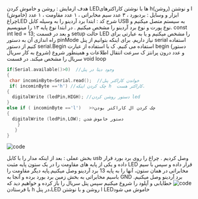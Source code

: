 هدف ازمایش : روشن و خاموش کردن LEDها با نوشتن کاراکترهای h(روشن) و نوشتن l (خاموش)
ابزار و وسایل : بردبورد ، ۳ عدد سیم مخابراتی ، ۱ عدد مقاومت ، ۱ عدد چراغLED
شرح کد : 
ابتدا برد آردینو را به وسیله کابل USB  به سیستم متصل میکنیم و نوع پورت و نوع برد آردینو را مشخص میکنیم . 
 در ابتدا نوع پایه ۱۳ را مینویسیم.
  const int led = 13;
و بعد در قسمت setup
حالت LED  را مشخص میکنیم و یا به عبارتی برای راه اندازی آن به دستور pinMode  نیاز داریم.
برای اینکه بتوانیم از پنل serial استفاده کنیم از دستور serial.Begin استفاده می کنیم.
ک با  استفاده از عبارت begin (دستور شروع به کار سریال) و عدد درون پرانتز ک سرعت انتقال اطلاعات و همینطور شروع سریال را مشخص میکند.
در قسمت void loop 
```cpp
if(Serial.available()>0)  //وجود دیتا در پنل
{
 char incominByte=Serial.read();  //خواندن کاراکتر پنل 
 if( incominByte =='h‌‌‌‌') //چک کردن اینکه h  کاراکتر هست.
{
  digitalWrite (ledPin,HIGH); //دستور روشن کردن led
}
else if ( incominByte =='l')   >>چک کردن ال کاراکتر بودن
{
  digitalWrite (ledPin,LOW); دستور خاموش شدن 
    }
   }
}
```
![code](./photo_2024-10-13_14-10-02.jpg)

بخش عملی : 
بعد از اینکه مدار را با کابل usb  وصل کردیم . 
  چراغ را روی برد بورد قرار داده و یکی از پایه های مقاومت را در یک ستون پایه مثبت LED قرار داده و سپس با سیم مخابراتی در همان ستون، آنها را به پایه 13 برد آردینو وصل میکنیم.پایه دیگر مقاومت را باسیم مخابراتی به بخش زمین برد بورد برده و آنجا به GND 
.برد آردینو وصل میکنیم
![code](./photo_2024-10-13_14-28-20.jpg)
خطایابی و آپلود را شروع میکنیم
سپس پنل سریال را باز کرده و خواهیم دید که با فرستادن h در پنل،LED روشن و با نوشتن l
  LEDخاموش می شود
